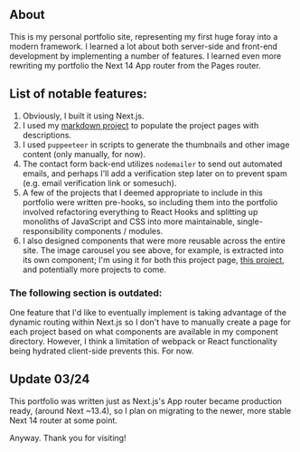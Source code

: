 ## About

This is my personal portfolio site, representing my first huge foray into a modern framework. I learned a lot about both server-side and front-end development by implementing a number of features. I learned even more rewriting my portfolio the Next 14 App router from the Pages router.

## List of notable features:

1. Obviously, I built it using Next.js.
2. I used my [markdown project](/other/Markdown) to populate the project pages with descriptions.
3. I used `puppeeteer` in scripts to generate the thumbnails and other image content (only manually, for now).
4. The contact form back-end utilizes `nodemailer` to send out automated emails, and perhaps I'll add a verification step later on to prevent spam (e.g. email verification link or somesuch).
5. A few of the projects that I deemed appropriate to include in this portfolio were written pre-hooks, so including them into the portfolio involved refactoring everything to React Hooks and splitting up monoliths of JavaScript and CSS into more maintainable, single-responsibility components / modules.
6. I also designed components that were more reusable across the entire site. The image carousel you see above, for example, is extracted into its own component; I'm using it for both this project page, [this project](/featured/BlockBuildersGC), and potentially more projects to come.

### The following section is outdated:

One feature that I'd like to eventually implement is taking advantage of the dynamic routing within Next.js so I don't have to manually create a page for each project based on what components are available in my component directory. However, I think a limitation of webpack or React functionality being hydrated client-side prevents this. For now.

## Update 03/24

This portfolio was written just as Next.js's App router became production ready, (around Next ~13.4), so I plan on migrating to the newer, more stable Next 14 router at some point.

Anyway. Thank you for visiting!

[markdown project]: /other/Markdown
[featured project]: /featured/BlockBuildersGC
